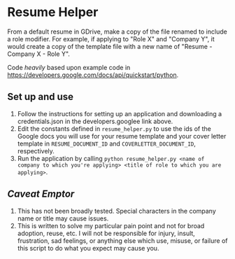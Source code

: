 # Resume Helper

From a default resume in GDrive, make a copy of the file renamed to include a role modifier. For example, if applying to
"Role X" and "Company Y", it would create a copy of the template file with a new name of "Resume - Company X - Role Y".

Code _heavily_ based upon example code in https://developers.google.com/docs/api/quickstart/python.

## Set up and use

1. Follow the instructions for setting up an application and downloading a credentials.json in the developers.googlee link above.
1. Edit the constants defined in `resume_helper.py` to use the ids of the Google docs you will use for your resume template and your cover letter template in `RESUME_DOCUMENT_ID` and `COVERLETTER_DOCUMENT_ID`, respectively.
1. Run the application by calling `python resume_helper.py <name of company to which you're applying> <title of role to which you are applying>`.

## _Caveat Emptor_

1. This has not been broadly tested. Special characters in the company name or title may cause issues.
1. This is written to solve my particular pain point and not for broad adoption, reuse, etc. I will not be responsible for injury, insult, frustration, sad feelings, or anything else which use, misuse, or failure of this script to do what you expect may cause you.
